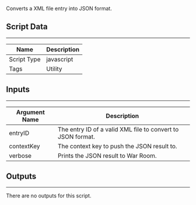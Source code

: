 Converts a XML file entry into JSON format.

## Script Data

---

| **Name** | **Description** |
| --- | --- |
| Script Type | javascript |
| Tags | Utility |


## Inputs

---

| **Argument Name** | **Description** |
| --- | --- |
| entryID | The entry ID of a valid XML file to convert to JSON format. |
| contextKey | The context key to push the JSON result to. |
| verbose | Prints the JSON result to War Room. |

## Outputs

---
There are no outputs for this script.
